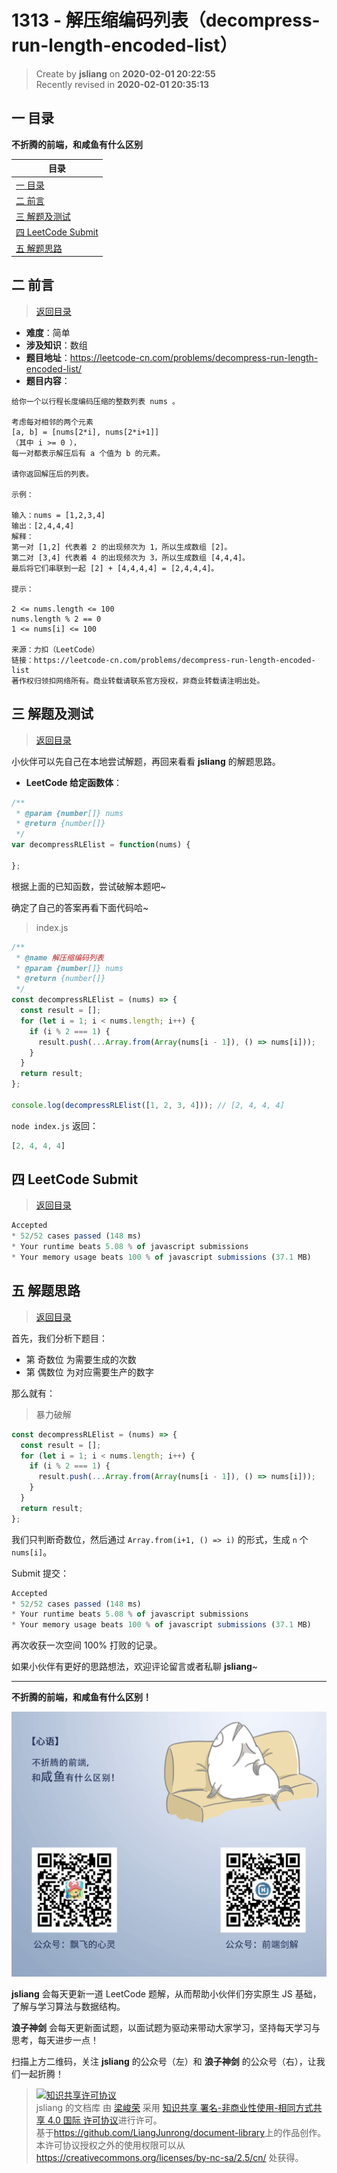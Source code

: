 1313 - 解压缩编码列表（decompress-run-length-encoded-list）
===

> Create by **jsliang** on **2020-02-01 20:22:55**  
> Recently revised in **2020-02-01 20:35:13**

## <a name="chapter-one" id="chapter-one"></a>一 目录

**不折腾的前端，和咸鱼有什么区别**

| 目录 |
| --- | 
| [一 目录](#chapter-one) | 
| <a name="catalog-chapter-two" id="catalog-chapter-two"></a>[二 前言](#chapter-two) |
| <a name="catalog-chapter-three" id="catalog-chapter-three"></a>[三 解题及测试](#chapter-three) |
| <a name="catalog-chapter-four" id="catalog-chapter-four"></a>[四 LeetCode Submit](#chapter-four) |
| <a name="catalog-chapter-five" id="catalog-chapter-five"></a>[五 解题思路](#chapter-five) |

## <a name="chapter-two" id="chapter-two"></a>二 前言

> [返回目录](#chapter-one)

* **难度**：简单
* **涉及知识**：数组
* **题目地址**：https://leetcode-cn.com/problems/decompress-run-length-encoded-list/
* **题目内容**：

```
给你一个以行程长度编码压缩的整数列表 nums 。

考虑每对相邻的两个元素
[a, b] = [nums[2*i], nums[2*i+1]]
（其中 i >= 0 ），
每一对都表示解压后有 a 个值为 b 的元素。

请你返回解压后的列表。

示例：

输入：nums = [1,2,3,4]
输出：[2,4,4,4]
解释：
第一对 [1,2] 代表着 2 的出现频次为 1，所以生成数组 [2]。
第二对 [3,4] 代表着 4 的出现频次为 3，所以生成数组 [4,4,4]。
最后将它们串联到一起 [2] + [4,4,4,4] = [2,4,4,4]。

提示：

2 <= nums.length <= 100
nums.length % 2 == 0
1 <= nums[i] <= 100

来源：力扣（LeetCode）
链接：https://leetcode-cn.com/problems/decompress-run-length-encoded-list
著作权归领扣网络所有。商业转载请联系官方授权，非商业转载请注明出处。
```

## <a name="chapter-three" id="chapter-three"></a>三 解题及测试

> [返回目录](#chapter-one)

小伙伴可以先自己在本地尝试解题，再回来看看 **jsliang** 的解题思路。

* **LeetCode 给定函数体**：

```js
/**
 * @param {number[]} nums
 * @return {number[]}
 */
var decompressRLElist = function(nums) {
    
};
```

根据上面的已知函数，尝试破解本题吧~

确定了自己的答案再看下面代码哈~

> index.js

```js
/**
 * @name 解压缩编码列表
 * @param {number[]} nums
 * @return {number[]}
 */
const decompressRLElist = (nums) => {
  const result = [];
  for (let i = 1; i < nums.length; i++) {
    if (i % 2 === 1) {
      result.push(...Array.from(Array(nums[i - 1]), () => nums[i]));
    }
  }
  return result;
};

console.log(decompressRLElist([1, 2, 3, 4])); // [2, 4, 4, 4]
```

`node index.js` 返回：

```js
[2, 4, 4, 4]
```

## <a name="chapter-four" id="chapter-four"></a>四 LeetCode Submit

> [返回目录](#chapter-one)

```js
Accepted
* 52/52 cases passed (148 ms)
* Your runtime beats 5.08 % of javascript submissions
* Your memory usage beats 100 % of javascript submissions (37.1 MB)
```

## <a name="chapter-five" id="chapter-five"></a>五 解题思路

> [返回目录](#chapter-one)

首先，我们分析下题目：

* 第 奇数位 为需要生成的次数
* 第 偶数位 为对应需要生产的数字

那么就有：

> 暴力破解

```js
const decompressRLElist = (nums) => {
  const result = [];
  for (let i = 1; i < nums.length; i++) {
    if (i % 2 === 1) {
      result.push(...Array.from(Array(nums[i - 1]), () => nums[i]));
    }
  }
  return result;
};
```

我们只判断奇数位，然后通过 `Array.from(i+1, () => i)` 的形式，生成 `n` 个 `nums[i]`。

Submit 提交：

```js
Accepted
* 52/52 cases passed (148 ms)
* Your runtime beats 5.08 % of javascript submissions
* Your memory usage beats 100 % of javascript submissions (37.1 MB)
```

再次收获一次空间 100% 打败的记录。

如果小伙伴有更好的思路想法，欢迎评论留言或者私聊 **jsliang**~

---

**不折腾的前端，和咸鱼有什么区别！**

![图](../../../public-repertory/img/z-index-small.png)

**jsliang** 会每天更新一道 LeetCode 题解，从而帮助小伙伴们夯实原生 JS 基础，了解与学习算法与数据结构。

**浪子神剑** 会每天更新面试题，以面试题为驱动来带动大家学习，坚持每天学习与思考，每天进步一点！

扫描上方二维码，关注 **jsliang** 的公众号（左）和 **浪子神剑** 的公众号（右），让我们一起折腾！

> <a rel="license" href="http://creativecommons.org/licenses/by-nc-sa/4.0/"><img alt="知识共享许可协议" style="border-width:0" src="https://i.creativecommons.org/l/by-nc-sa/4.0/88x31.png" /></a><br /><span xmlns:dct="http://purl.org/dc/terms/" property="dct:title">jsliang 的文档库</span> 由 <a xmlns:cc="http://creativecommons.org/ns#" href="https://github.com/LiangJunrong/document-library" property="cc:attributionName" rel="cc:attributionURL">梁峻荣</a> 采用 <a rel="license" href="http://creativecommons.org/licenses/by-nc-sa/4.0/">知识共享 署名-非商业性使用-相同方式共享 4.0 国际 许可协议</a>进行许可。<br />基于<a xmlns:dct="http://purl.org/dc/terms/" href="https://github.com/LiangJunrong/document-library" rel="dct:source">https://github.com/LiangJunrong/document-library</a>上的作品创作。<br />本许可协议授权之外的使用权限可以从 <a xmlns:cc="http://creativecommons.org/ns#" href="https://creativecommons.org/licenses/by-nc-sa/2.5/cn/" rel="cc:morePermissions">https://creativecommons.org/licenses/by-nc-sa/2.5/cn/</a> 处获得。